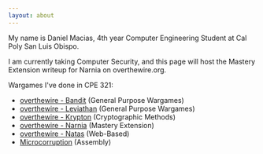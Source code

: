 ```yaml
---
layout: about
---
```


My name is Daniel Macias, 4th year Computer Engineering Student at Cal Poly San Luis Obispo.

I am currently taking Computer Security, and this page will host the Mastery Extension writeup for Narnia on overthewire.org.

Wargames I've done in CPE 321:
  - [overthewire - Bandit](https://overthewire.org/wargames/bandit/) (General Purpose Wargames)
  - [overthewire - Leviathan](https://overthewire.org/wargames/leviathan/) (General Purpose Wargames)
  - [overthewire - Krypton](https://overthewire.org/wargames/krypton/) (Cryptographic Methods)
  - [overthewire - Narnia](https://overthewire.org/wargames/narnia/) (Mastery Extension)
  - [overthewire - Natas](https://overthewire.org/wargames/natas/) (Web-Based)
  - [Microcorruption](https://microcorruption.com/) (Assembly)

<br/>

